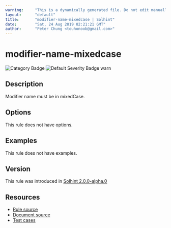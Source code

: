 ```yaml
---
warning:     "This is a dynamically generated file. Do not edit manually."
layout:      "default"
title:       "modifier-name-mixedcase | Solhint"
date:        "Sat, 24 Aug 2019 02:21:21 GMT"
author:      "Peter Chung <touhonoob@gmail.com>"
---
```


# modifier-name-mixedcase
![Category Badge](https://img.shields.io/badge/-Style%20Guide%20Rules-informational)
![Default Severity Badge warn](https://img.shields.io/badge/Default%20Severity-warn-yellow)

## Description
Modifier name must be in mixedCase.

## Options
This rule does not have options.

## Examples
This rule does not have examples.

## Version
This rule was introduced in [Solhint 2.0.0-alpha.0](https://github.com/protofire/solhint/tree/v2.0.0-alpha.0)

## Resources
- [Rule source](https://github.com/protofire/solhint/tree/master/lib/rules/naming/modifier-name-mixedcase.js)
- [Document source](https://github.com/protofire/solhint/tree/master/docs/rules/naming/modifier-name-mixedcase.md)
- [Test cases](https://github.com/protofire/solhint/tree/master/test/rules/naming/modifier-name-mixedcase.js)

